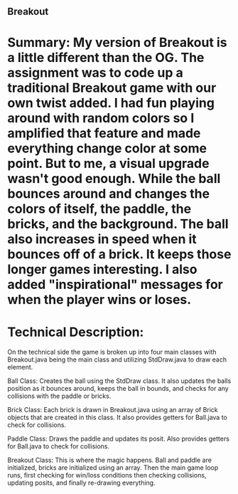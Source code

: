 ## Breakout

# Summary: My version of Breakout is a little different than the OG. The assignment was to code up a traditional Breakout game with our own twist added. I had fun playing around with random colors so I amplified that feature and made everything change color at some point. But to me, a visual upgrade wasn't good enough. While the ball bounces around and changes the colors of itself, the paddle, the bricks, and the background. The ball also increases in speed when it bounces off of a brick. It keeps those longer games interesting. I also added "inspirational" messages for when the player wins or loses.

# Technical Description:

On the technical side the game is broken up into four main classes with Breakout.java being the main class and utilizing StdDraw.java to draw each element. 

Ball Class: Creates the ball using the StdDraw class. It also updates the balls position as it bounces around, keeps the ball in bounds, and checks for any collisions with the paddle or bricks. 

Brick Class: Each brick is drawn in Breakout.java using an array of Brick objects that are created in this class. It also provides getters for Ball.java to check for collisions. 

Paddle Class: Draws the paddle and updates its posit. Also provides getters for Ball.java to check for collisions. 

Breakout Class: This is where the magic happens. Ball and paddle are initialized, bricks are initialized using an array. Then the main game loop runs, first checking for win/loss conditions then checking collisions, updating posits, and finally re-drawing everything. 
